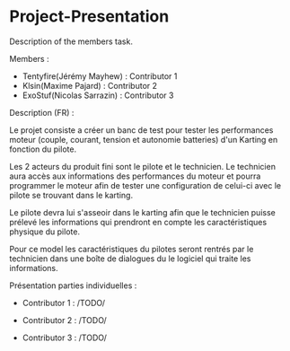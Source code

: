 # Project-Presentation
Description of the members task.

Members :
  - Tentyfire(Jérémy Mayhew) : Contributor 1
  - Klsin(Maxime Pajard) : Contributor 2
  - ExoStuf(Nicolas Sarrazin) : Contributor 3

Description (FR) :

Le projet consiste a créer un banc de test pour tester les performances moteur (couple, courant, tension et autonomie batteries) d'un Karting en fonction du pilote.

Les 2 acteurs du produit fini sont le pilote et le technicien. Le technicien aura accès aux informations des performances du moteur et pourra programmer le moteur afin de tester une configuration de celui-ci avec le pilote se trouvant dans le karting.

Le pilote devra lui s'asseoir dans le karting afin que le technicien puisse prélevé les informations qui prendront en compte les caractéristiques physique du pilote.

Pour ce model les caractéristiques du pilotes seront rentrés par le technicien dans une boîte de dialogues du le logiciel qui traite les informations.

Présentation parties individuelles :

  - Contributor 1 :
          /TODO/
  
  - Contributor 2 :
          /TODO/
          
  - Contributor 3 :
          /TODO/

